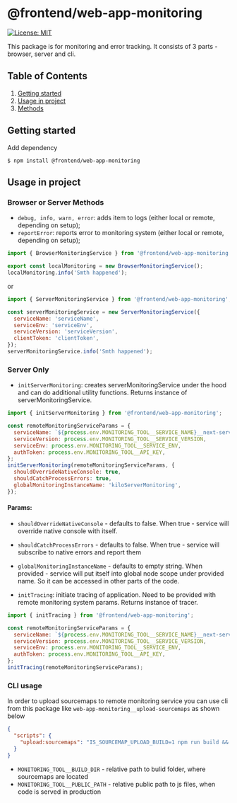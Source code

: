 # @frontend/web-app-monitoring

[![License: MIT](https://img.shields.io/badge/License-MIT-green.svg)](./LICENSE.md)

This package is for monitoring and error tracking.
It consists of 3 parts - browser, server and cli.

## Table of Contents

1. [Getting started](#getting-started)
2. [Usage in project](#usage-in-project)
3. [Methods](#methods)

## Getting started

Add dependency

```
$ npm install @frontend/web-app-monitoring
```

## Usage in project

### Browser or Server Methods

- `debug, info, warn, error`: adds item to logs (either local or remote, depending on setup);
- `reportError`: reports error to monitoring system (either local or remote, depending on setup);

```js
import { BrowserMonitoringService } from '@frontend/web-app-monitoring';

export const localMonitoring = new BrowserMonitoringService();
localMonitoring.info('Smth happened');
```

or

```js
import { ServerMonitoringService } from '@frontend/web-app-monitoring';

const serverMonitoringService = new ServerMonitoringService({
  serviceName: 'serviceName',
  serviceEnv: 'serviceEnv',
  serviceVersion: 'serviceVersion',
  clientToken: 'clientToken',
});
serverMonitoringService.info('Smth happened');
```

### Server Only

- `initServerMonitoring`: creates serverMonitoringService under the hood and can do additional utility functions.
  Returns instance of serverMonitoringService.

```js
import { initServerMonitoring } from '@frontend/web-app-monitoring';

const remoteMonitoringServiceParams = {
  serviceName: `${process.env.MONITORING_TOOL__SERVICE_NAME}__next-server`,
  serviceVersion: process.env.MONITORING_TOOL__SERVICE_VERSION,
  serviceEnv: process.env.MONITORING_TOOL__SERVICE_ENV,
  authToken: process.env.MONITORING_TOOL__API_KEY,
};
initServerMonitoring(remoteMonitoringServiceParams, {
  shouldOverrideNativeConsole: true,
  shouldCatchProcessErrors: true,
  globalMonitoringInstanceName: 'kiloServerMonitoring',
});
```

#### Params:

- `shouldOverrideNativeConsole` - defaults to false. When true - service will override native console with itself.
- `shouldCatchProcessErrors` - defaults to false. When true - service will subscribe to native errors and report them
- `globalMonitoringInstanceName` - defaults to empty string. When provided - service will put itself into global node scope under provided name. So it can be accessed in other parts of the code.

- `initTracing`: initiate tracing of application. Need to be provided with remote monitoring system params.
  Returns instance of tracer.

```js
import { initTracing } from '@frontend/web-app-monitoring';

const remoteMonitoringServiceParams = {
  serviceName: `${process.env.MONITORING_TOOL__SERVICE_NAME}__next-server`,
  serviceVersion: process.env.MONITORING_TOOL__SERVICE_VERSION,
  serviceEnv: process.env.MONITORING_TOOL__SERVICE_ENV,
  authToken: process.env.MONITORING_TOOL__API_KEY,
};
initTracing(remoteMonitoringServiceParams);
```

### CLI usage

In order to upload sourcemaps to remote monitoring service you can use cli from this package like `web-app-monitoring__upload-sourcemaps` as shown below

```json
{
  "scripts": {
    "upload:sourcemaps": "IS_SOURCEMAP_UPLOAD_BUILD=1 npm run build && MONITORING_TOOL__BUILD_DIR=./.next/static/chunks MONITORING_TOOL__PUBLIC_PATH=/_next/static/chunks web-app-monitoring__upload-sourcemaps"
  }
}
```

- `MONITORING_TOOL__BUILD_DIR` - relative path to bulid folder, where sourcemaps are located
- `MONITORING_TOOL__PUBLIC_PATH` - relative public path to js files, when code is served in production

